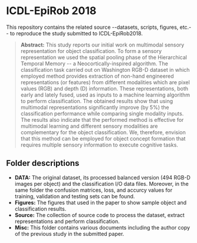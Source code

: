 # ICDL-EpiRob 2018
This repository contains the related source --datasets, scripts, figures, etc.-- to reproduce the study submitted to ICDL-EpiRob2018.

> **Abstract:** This study reports our initial work on multimodal sensory representation for object classification. To form a sensory representation we used the spatial pooling phase of the Hierarchical Temporal Memory -- a Neocortically-inspired algorithm. The classification task carried out on Washington RGB-D dataset in which employed method provides extraction of non-hand engineered representations (or features)  from different modalities which are pixel values (RGB) and depth (D) information.  These representations, both early and lately fused,  used as inputs to a machine learning algorithm to perform classification. The obtained results show that using multimodal representations significantly improve (by $5 \%$) the classification performance while comparing single modality inputs. The results also indicate that the performed method is effective for multimodal learning and different sensory modalities are complementary for the object classification.  We, therefore, envision that this method can be employed for object concept formation that requires multiple sensory information to execute cognitive tasks.

## Folder descriptions
* **DATA:** The original dataset, its processed balanced version (494 RGB-D images per object) and the classification I/O data files. Moreover, in the same folder the confusion matrices, loss, and accurcy  values for training, validation and testing sets can be found.   
* **Figures:** The figures that used in the paper to show sample object and classification results.  
* **Source:** The collection of source code to process the dataset, extract representations and perform classification.  
* **Misc:** This folder contains various documents including the author copy of the previous study in the submitted paper.  
